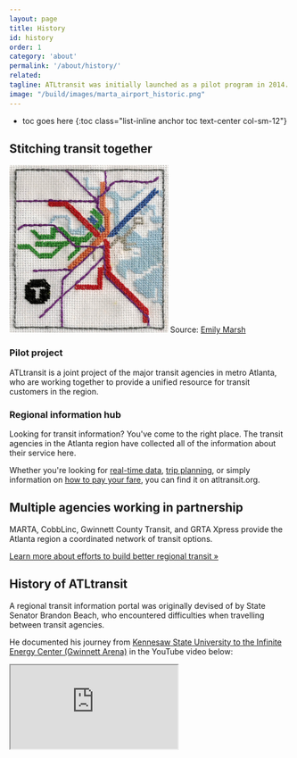 ```yaml
---
layout: page
title: History
id: history
order: 1
category: 'about'
permalink: '/about/history/'
related: 
tagline: ATLtransit was initially launched as a pilot program in 2014.  
image: "/build/images/marta_airport_historic.png"
---
```


* toc goes here
{:toc class="list-inline anchor toc text-center col-sm-12"}

## Stitching transit together

<div class="col-sm-6 col-xs-12 pull-right text-center bottom-buffer">
	<img class="img-responsive center-block" style="max-height:300px" src="/build/images/about/transit_cross_stitch.png">
	<caption>Source: <a href="http://thesketchypixel.com/about">Emily Marsh</a></caption>
</div>


### Pilot project

ATLtransit is a joint project of the major transit agencies in metro Atlanta, who are working together to provide a unified resource for transit customers in the region.

### Regional information hub

Looking for transit information?  You've come to the right place.  The transit agencies in the Atlanta region have collected all of the information about their service here.  

Whether you're looking for [real-time data](/tools/realtime/), [trip planning](/plan), or simply information on [how to pay your fare](/fares/products/), you can find it on atltransit.org.

## Multiple agencies working in partnership

MARTA, CobbLinc, Gwinnett County Transit, and GRTA Xpress provide the Atlanta region a coordinated network of transit options.

[Learn more about efforts to build better regional transit »](/about/regional-transit)


## History of ATLtransit

A regional transit information portal was originally devised of by State Senator Brandon Beach, who encountered difficulties when travelling between transit agencies.

He documented his journey from <a href="/plan/#fromPlace=34.03469763500044%2C-84.58262787899969&fromName=Kennesaw+State+University%2C+1000+Chastain+Rd+NW+Kennesaw%2C+GA+30144&toPlace=33.99136160395591%2C-84.0904314499507&toName=6400+Sugarloaf+Pkwy%2C+Duluth%2C+Georgia%2C+30097%2C+USA&mode=TRANSIT%2CWALK&time=04%3A30+pm&date=2015-10-15&arriveBy=false">Kennesaw State University to the Infinite Energy Center (Gwinnett Arena)</a> in the YouTube video below:

<div class="row">
	<div class="col-sm-8 col-sm-offset-2">
		<div class="embed-responsive embed-responsive-16by9">
			<iframe src="https://www.youtube.com/embed/zLzKeJtMBwI" allowfullscreen></iframe>
		</div>
	</div>
</div>
